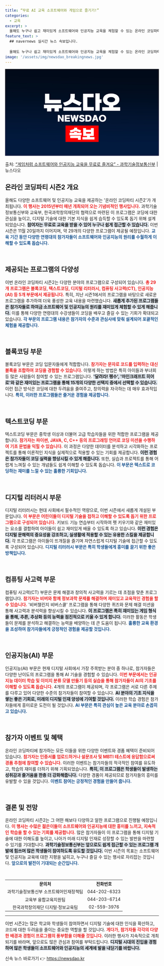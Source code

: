 ```yaml
---
title: “무료 AI 교육 소프트웨어와 게임으로 즐기기!”
categories:
  - 교육
excerpt: >
  올해도 누구나 쉽고 재미있게 소프트웨어와 인공지능 교육을 체험할 수 있는 온라인 코딩파티 시즌2가 열린다. …
feature_text: >
  ## navernews 실시간 뉴스 속보입니다.

  올해도 누구나 쉽고 재미있게 소프트웨어와 인공지능 교육을 체험할 수 있는 온라인 코딩파티 시즌2가 열린다. …
image: '/assets/img/newsdao_breakingnews.jpg'
---
```


![뉴스다오 속보](/assets/img/newsdao_breakingnews.jpg)

<p>출처: <a href="https://newsdao.kr/2101" rel="dofollow">“게임처럼 소프트웨어와 인공지능 교육을 무료로 즐겨요” - 과학기술정보통신부</a> | 뉴스다오</p>

<h2 data-ke-size="size26">온라인 코딩파티 시즌2 개요</h2>

<p data-ke-size="size16">올해도 다양한 소프트웨어 및 인공지능 교육을 제공하는 '온라인 코딩파티 시즌2'가 개최됩니다. <b><span style="color: #ee2323;">이 행사는 2015년부터 매년 개최되어 오는 기념비적인 행사입니다.</span></b> 과학기술정보통신부와 교육부, 한국과학창의재단의 협력으로 마련된 이 프로그램은 코딩에 대한 관심을 높이고, 디지털 기술에 대한 기본 지식을 쉽게 습득할 수 있도록 돕기 위해 설계되었습니다. <b><span style="background-color: #21538527;">참여자는 무료로 교육을 받을 수 있어 누구나 쉽게 접근할 수 있습니다.</span></b> 이번 시즌은 11월 20일까지 이어지며, 약 29개의 다양한 프로그램이 제공될 예정입니다. <b><span style="color: #1a5490;">교육 기간 동안 다양한 연령대의 참가자들이 소프트웨어와 인공지능의 원리를 수월하게 이해할 수 있도록 돕습니다.</span></b></p>

<p data-ke-size="size16">&nbsp;</p>

<h2 data-ke-size="size26">제공되는 프로그램의 다양성</h2>

<p data-ke-size="size16">이번 온라인 코딩파티 시즌2는 다양한 분야의 프로그램으로 구성되어 있습니다. <b><span style="color: #ee2323;">총 29개 프로그램은 블록코딩, 텍스트코딩, 디지털 리터러시, 컴퓨팅 사고력(CT), 인공지능(AI) 등 5개 부문에서 제공됩니다.</span></b> 특히, 지난 시즌1에서의 프로그램을 바탕으로 새로운 프로그램을 추가하여 더욱 풍성한 교육 내용을 마련했습니다. <b><span style="background-color: #21538527;">새롭게 추가된 프로그램들은 참가자들로 하여금 소프트웨어 및 인공지능의 원리를 재미있게 체험할 수 있게 해줍니다.</span></b> 이를 통해 다양한 연령대의 수강생들이 코딩을 배우고 즐길 수 있는 기회가 확대되고 있습니다. <b><span style="color: #1a5490;">각 부문의 프로그램 내용은 참가자의 수준과 관심사에 맞춰 설계되어 포괄적인 체험을 제공합니다.</span></b></p>

<p data-ke-size="size16">&nbsp;</p>

<h2 data-ke-size="size26">블록코딩 부문</h2>

<p data-ke-size="size16">블록코딩 부문은 코딩 입문자들에게 적합합니다. <b><span style="color: #ee2323;">참가자는 문자로 코드를 입력하는 대신 블록을 조합하여 코딩을 경험할 수 있습니다.</span></b> 이렇게 하는 방법은 특히 아이들과 부녀회 등 많은 사람들이 참여할 수 있는 프로그램입니다. <b><span style="background-color: #21538527;">'달려라! 펭수', '마인크래프트 히어로'와 같은 재미있는 프로그램을 통해 15개의 다양한 선택지 중에서 선택할 수 있습니다.</span></b> 이런 접근 방식은 코딩에 대한 두려움을 줄여주고, 창의력을 자극하는 데 매우 효과적입니다. <b><span style="color: #1a5490;">특히, 이러한 프로그램들은 즐거운 경험을 제공합니다.</span></b></p>

<p data-ke-size="size16">&nbsp;</p>

<h2 data-ke-size="size26">텍스트코딩 부문</h2>

<p data-ke-size="size16">텍스트코딩 부문은 중학생 이상과 더불어 고급 학습자들을 위한 적합한 프로그램을 제공합니다. <b><span style="color: #ee2323;">참가자는 파이썬, JAVA, C, C++ 등의 프로그래밍 언어로 코딩 미션을 수행하여 기초 문법을 익힐 수 있습니다.</span></b> 이 과정은 다양한 데이터를 분석하고 시각화하는 프로젝트를 통해 이론적인 지식을 실제적으로 적용할 수 있는 기회를 제공합니다. <b><span style="background-color: #21538527;">이런 경험은 참가자들이 코딩 실력을 향상시킬 수 있게 해줍니다.</span></b> 또한, 실습과 프로젝트를 통해 어렵게 느껴질 수 있는 개념들도 쉽게 이해할 수 있도록 돕습니다. <b><span style="color: #1a5490;">이 부문은 텍스트로 코딩하는 재미를 느낄 수 있는 훌륭한 기회입니다.</span></b></p>

<p data-ke-size="size16">&nbsp;</p>

<h2 data-ke-size="size26">디지털 리터러시 부문</h2>

<p data-ke-size="size16">디지털 리터러시는 현대 사회에서 필수적인 역량으로, 이번 시즌에서 새롭게 개설된 부문입니다. <b><span style="color: #ee2323;">이 부문은 어린이들이 디지털 기술을 접하고 이해할 수 있도록 돕기 위한 프로그램으로 구성되어 있습니다.</span></b> 키보드 기능 연습부터 시작하여 펫 키우기와 같은 재미있는 요소를 결합하여 아이들이 쉽고 재미있게 배울 수 있도록 하고 있습니다. <b><span style="background-color: #21538527;">이런 경험은 디지털 문해력의 중요성을 강조하고, 실생활에 적용할 수 있는 유용한 스킬을 제공합니다.</span></b> 각 프로그램은 아이들이 뜨개질을 즐기며 자연스럽게 디지털 기술에 접근할 수 있도록 구성되어 있습니다. <b><span style="color: #1a5490;">디지털 리터러시 부문은 특히 학생들에게 흥미를 끌기 위한 좋은 방책입니다.</span></b></p>

<p data-ke-size="size16">&nbsp;</p>

<h2 data-ke-size="size26">컴퓨팅 사고력 부문</h2>

<p data-ke-size="size16">컴퓨팅 사고력(CT) 부문은 문제 해결과 창의적 사고력을 기르는 데 초점을 맞춘 프로그램입니다. <b><span style="color: #ee2323;">참가자는 비버와 함께 정보과학 문제를 해결하며 재미있고 교육적인 경험을 할 수 있습니다.</span></b> '비버챌린지 비버스쿨' 프로그램을 통해 다양한 퀴즈와 문제 해결 미션을 통해 사고력과 분석력을 향상시킬 수 있습니다. <b><span style="background-color: #21538527;">이 프로그램은 특히 재미있는 게임 형식을 통해, 추론, 추상화 등의 능력을 점진적으로 키울 수 있게 합니다.</span></b> 이러한 활동은 학생들이 문제를 분석하고 해결하는 능력을 배양하는 데 큰 도움이 됩니다. <b><span style="color: #1a5490;">훌륭한 교육 환경을 조성하여 참가자들에게 긍정적인 경험을 제공할 것입니다.</span></b></p>

<p data-ke-size="size16">&nbsp;</p>

<h2 data-ke-size="size26">인공지능(AI) 부문</h2>

<p data-ke-size="size16">인공지능(AI) 부문은 현재 디지털 사회에서 가장 주목받는 분야 중 하나로, 참가자들은 다양한 난이도의 프로그램을 통해 AI 기술을 경험할 수 있습니다. <b><span style="color: #ee2323;">이번 부문에서는 인공지능 데이터 학습 및 이미지 분류 모델 만들기 등의 실습을 통해 참가자들이 AI의 기초를 이해할 수 있도록 돕습니다.</span></b> 4개의 프로그램이 제공되며, 각 프로그램은 서로 다른 주제를 다루고 있어 다양한 수준의 참가자들이 참여할 수 있습니다. <b><span style="background-color: #21538527;">AI 분야의 기초 지식을 쌓는 좋은 기회로, 미래의 디지털 인재 양성에 기여할 것입니다.</span></b> 이러한 학습 경험은 참가자들에게 흥미로운 도전이 될 것입니다. <b><span style="color: #1a5490;">AI 부문은 특히 관심이 높은 교육 분야로 손꼽히고 있습니다.</span></b></p>

<p data-ke-size="size16">&nbsp;</p>

<h2 data-ke-size="size26">참가자 이벤트 및 혜택</h2>

<p data-ke-size="size16">온라인 코딩파티에 참가하는 모든 이들을 위한 다양한 이벤트와 경품 혜택이 준비되어 있습니다. <b><span style="color: #ee2323;">참가자는 인증서를 업로드하거나 설문조사 및 MBTI 테스트에 응답함으로써 경품 추첨에 참여할 수 있습니다.</span></b> 이러한 이벤트는 참가자들의 적극적인 참여를 유도하고, 학습의 재미를 더하기 위해 기획되었습니다. <b><span style="background-color: #21538527;">특히, 이 프로그램은 학생들이 발생하는 성취감과 즐거움을 한층 더 강화해줍니다.</span></b> 다양한 경품이 제공되므로 참가자들의 흥미를 유발할 수 있을 것입니다. <b><span style="color: #1a5490;">이벤트 참여는 긍정적인 경험을 만들어 줍니다.</span></b></p>

<p data-ke-size="size16">&nbsp;</p>

<h2 data-ke-size="size26">결론 및 전망</h2>

<p data-ke-size="size16">온라인 코딩파티 시즌2는 그 어떤 해보다 다양하고 알찬 프로그램으로 진행될 예정입니다. <b><span style="color: #ee2323;">이 행사는 수많은 젊은이들이 소프트웨어와 인공지능에 대한 흥미를 느끼고, 지속적인 학습을 할 수 있는 기회를 제공합니다.</span></b> 많은 참가자들이 이 프로그램을 통해 디지털 기술에 대한 이해도를 높이고, 나아가 미래 디지털 인재로 성장할 수 있는 발판을 마련할 수 있기를 기대합니다. <b><span style="background-color: #21538527;">과학기술정보통신부는 앞으로도 쉽게 접근할 수 있는 프로그램 개발에 힘쓰며 많은 학생들이 참여하도록 유도할 것입니다.</span></b> 이번 시즌의 목표는 소프트웨어 및 인공지능 교육에 대한 지평을 넓히고, 누구나 즐길 수 있는 행사로 자리잡는 것입니다. <b><span style="color: #1a5490;">앞으로의 발전이 기대되는 순간입니다.</span></b></p>

<p data-ke-size="size16">&nbsp;</p>

<table>
  <tr>
    <td style="text-align: center; height: 17px;"><b>문의처</b></td>
    <td style="text-align: center; height: 17px;"><b>전화번호</b></td>
  </tr>
  <tr>
    <td style="text-align: center; height: 17px;">과학기술정보통신부 소프트웨어인재정책팀</td>
    <td style="text-align: center; height: 17px;">044-202-6323</td>
  </tr>
  <tr>
    <td style="text-align: center; height: 17px;">교육부 융합교육지원팀</td>
    <td style="text-align: center; height: 17px;">044-203-6714</td>
  </tr>
  <tr>
    <td style="text-align: center; height: 17px;">한국과학창의재단 디지털·정보교육팀</td>
    <td style="text-align: center; height: 17px;">02-559-3976</td>
  </tr>
</table>

<hr>

<p data-ke-size="size16">이번 시즌2는 많은 학교와 학생들이 참여하면서 디지털 기술에 대한 인식을 확산하고, 코드에 대한 두려움을 줄이는 중요한 역할을 할 것입니다. <b><span style="color: #ee2323;">게다가, 참가자들 각각의 다양한 배경과 경험이 프로그램의 풍부함을 더해줄 것입니다.</span></b> 이러한 행사가 지속적으로 개최되기를 바라며, 앞으로도 많은 관심과 참여를 부탁드립니다. <b><span style="background-color: #21538527;">디지털 시대의 진입을 경험하며 많은 학생들이 소프트웨어와 인공지능의 세계에 발을 내딛기를 바랍니다.</span></b></p> 

신속 뉴스 바로가기 👉 <a href="https://newsdao.kr" rel="dofollow">https://newsdao.kr</a>


